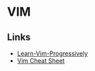 # VIM

## Links

- [Learn-Vim-Progressively](http://yannesposito.com/Scratch/en/blog/Learn-Vim-Progressively/)
- [Vim Cheat Sheet](https://fprintf.net/vimCheatSheet.html)
